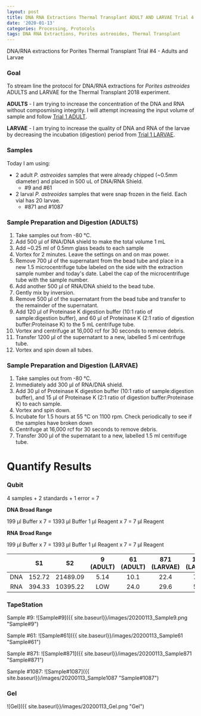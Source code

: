 ```yaml
---
layout: post
title: DNA RNA Extractions Thermal Transplant ADULT AND LARVAE Trial 4
date: '2020-01-13'
categories: Processing, Protocols
tags: DNA RNA Extractions, Porites astreoides, Thermal Transplant
---
```


DNA/RNA extractions for Porites Thermal Transplant Trial #4 - Adults and Larvae

### Goal
To stream line the protocol for DNA/RNA extractions for *Porites astreoides* ADULTS and LARVAE for the Thermal Transplant 2018 experiment.

**ADULTS** - I am trying to increase the concentration of the DNA and RNA without composmising integrity. I will attempt increasing the input volume of sample and follow [Trial 1 ADULT](https://kevinhwong1.github.io/KevinHWong_Notebook/DNA-RNA-Extractions-Thermal-Transplant-Porites-Trial-1/).

**LARVAE** - I am trying to increase the quality of DNA and RNA of the larvae by decreasing the incubation (digestion) period from [Trial 1 LARVAE](https://kevinhwong1.github.io/KevinHWong_Notebook/DNA-RNA-Extractions-Thermal-Transplant-Porites-LARVAE-Trial-1/).

### Samples

Today I am using:

* 2 adult *P. astreoides* samples that were already chipped (~0.5mm diameter) and placed in 500 uL of DNA/RNA Shield.
  * #9 and #61
* 2 larval *P. astreoides* samples that were snap frozen in the field. Each vial has 20 larvae.
  * #871 and #1087


### Sample Preparation and Digestion (ADULTS)
1. Take samples out from -80 &deg;C.
2. Add 500 μl of RNA/DNA shield to make the total volume 1 mL
3. Add ~0.25 ml of 0.5mm glass beads to each sample
4. Vortex for 2 minutes. Leave the settings on and on max power.
5. Remove 700 μl of  the supernatant from the bead tube and place in a new 1.5 microcentrifuge tube labeled on the side with the extraction sample number and today's date. Label the cap of the microcentrifuge tube with the sample number.
6. Add another 500 μl of RNA/DNA shield to the bead tube.
7. Gently mix by inversion.
8. Remove 500 μl of  the supernatant from the bead tube and transfer to the remainder of the supernatant.
9. Add 120 μl of Proteinase K digestion buffer (10:1 ratio of sample:digestion buffer), and 60 μl of Proteinase K (2:1 ratio of digestion buffer:Proteinase K) to the 5 mL centrifuge tube.
10. Vortex and centrifuge at 16,000 rcf for 30 seconds to remove debris.
11. Transfer 1200 μl of the supernatant to a new, labelled 5 ml centrifuge tube.
12. Vortex and spin down all tubes.   

### Sample Preparation and Digestion (LARVAE)
1. Take samples out from -80 &deg;C.
2. Immediately add 300 μl of RNA/DNA shield.
3. Add 30 μl of Proteinase K digestion buffer (10:1 ratio of sample:digestion buffer), and 15 μl of Proteinase K (2:1 ratio of digestion buffer:Proteinase K) to each sample.
4. Vortex and spin down.
5. Incubate for 1.5 hours at 55 &deg;C on 1100 rpm. Check periodically to see if the samples have broken down
6. Centrifuge at 16,000 rcf for 30 seconds to remove debris.
7. Transfer 300 μl of the supernatant to a new, labelled 1.5 ml centrifuge tube.  

# Quantify Results

### Qubit

4 samples + 2 standards + 1 error = 7

**DNA Broad Range**

199 µl Buffer x 7 = 1393 µl Buffer
1 µl Reagent x 7 = 7 µl Reagent

**RNA Broad Range**

199 µl Buffer x 7 = 1393 µl Buffer
1 µl Reagent x 7 = 7 µl Reagent


|     |   S1   |    S2    | 9 (ADULT) | 61 (ADULT) | 871 (LARVAE) | 1087 (LARVAE) |
|:---:|:------:|:--------:|:---------:|:----------:|:------------:|:-------------:|
| DNA | 152.72 | 21489.09 |    5.14   |    10.1    |     22.4     |      75.8     |
| RNA | 394.33 | 10395.22 |    LOW    |    24.0    |     29.6     |      56.4     |


### TapeStation

Sample #9:
![Sample#9]({{ site.baseurl}}/images/20200113_Sample9.png "Sample#9")

Sample #61:
![Sample#61]({{ site.baseurl}}/images/20200113_Sample61 "Sample#61")

Sample #871:
![Sample#871]({{ site.baseurl}}/images/20200113_Sample871 "Sample#871")

Sample #1087:
![Sample#1087]({{ site.baseurl}}/images/20200113_Sample1087 "Sample#1087")


### Gel

![Gel]({{ site.baseurl}}/images/20200113_Gel.png "Gel")
